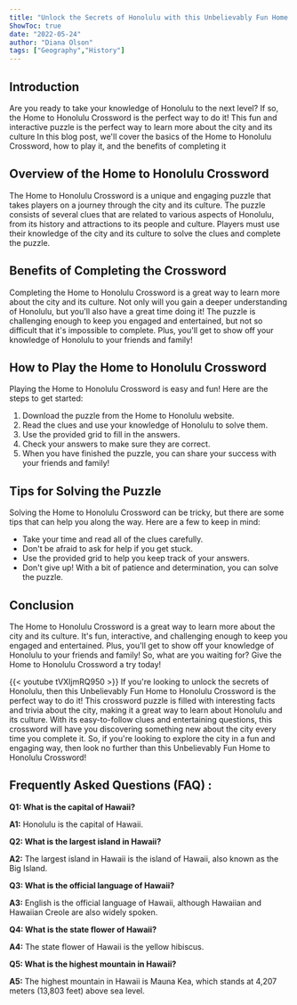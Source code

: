 ```yaml
---
title: "Unlock the Secrets of Honolulu with this Unbelievably Fun Home to Honolulu Crossword!"
ShowToc: true 
date: "2022-05-24"
author: "Diana Olson" 
tags: ["Geography","History"]
---
```

## Introduction 

Are you ready to take your knowledge of Honolulu to the next level? If so, the Home to Honolulu Crossword is the perfect way to do it! This fun and interactive puzzle is the perfect way to learn more about the city and its culture In this blog post, we'll cover the basics of the Home to Honolulu Crossword, how to play it, and the benefits of completing it 

## Overview of the Home to Honolulu Crossword 

The Home to Honolulu Crossword is a unique and engaging puzzle that takes players on a journey through the city and its culture. The puzzle consists of several clues that are related to various aspects of Honolulu, from its history and attractions to its people and culture. Players must use their knowledge of the city and its culture to solve the clues and complete the puzzle. 

## Benefits of Completing the Crossword 

Completing the Home to Honolulu Crossword is a great way to learn more about the city and its culture. Not only will you gain a deeper understanding of Honolulu, but you'll also have a great time doing it! The puzzle is challenging enough to keep you engaged and entertained, but not so difficult that it's impossible to complete. Plus, you'll get to show off your knowledge of Honolulu to your friends and family! 

## How to Play the Home to Honolulu Crossword 

Playing the Home to Honolulu Crossword is easy and fun! Here are the steps to get started: 

1. Download the puzzle from the Home to Honolulu website. 
2. Read the clues and use your knowledge of Honolulu to solve them. 
3. Use the provided grid to fill in the answers. 
4. Check your answers to make sure they are correct. 
5. When you have finished the puzzle, you can share your success with your friends and family!

## Tips for Solving the Puzzle 

Solving the Home to Honolulu Crossword can be tricky, but there are some tips that can help you along the way. Here are a few to keep in mind: 

- Take your time and read all of the clues carefully. 
- Don't be afraid to ask for help if you get stuck. 
- Use the provided grid to help you keep track of your answers. 
- Don't give up! With a bit of patience and determination, you can solve the puzzle. 

## Conclusion 

The Home to Honolulu Crossword is a great way to learn more about the city and its culture. It's fun, interactive, and challenging enough to keep you engaged and entertained. Plus, you'll get to show off your knowledge of Honolulu to your friends and family! So, what are you waiting for? Give the Home to Honolulu Crossword a try today!

{{< youtube tVXIjmRQ950 >}} 
If you're looking to unlock the secrets of Honolulu, then this Unbelievably Fun Home to Honolulu Crossword is the perfect way to do it! This crossword puzzle is filled with interesting facts and trivia about the city, making it a great way to learn about Honolulu and its culture. With its easy-to-follow clues and entertaining questions, this crossword will have you discovering something new about the city every time you complete it. So, if you're looking to explore the city in a fun and engaging way, then look no further than this Unbelievably Fun Home to Honolulu Crossword!

## Frequently Asked Questions (FAQ) :
**Q1: What is the capital of Hawaii?**

**A1:** Honolulu is the capital of Hawaii.

**Q2: What is the largest island in Hawaii?**

**A2:** The largest island in Hawaii is the island of Hawaii, also known as the Big Island.

**Q3: What is the official language of Hawaii?**

**A3:** English is the official language of Hawaii, although Hawaiian and Hawaiian Creole are also widely spoken.

**Q4: What is the state flower of Hawaii?**

**A4:** The state flower of Hawaii is the yellow hibiscus.

**Q5: What is the highest mountain in Hawaii?**

**A5:** The highest mountain in Hawaii is Mauna Kea, which stands at 4,207 meters (13,803 feet) above sea level.




